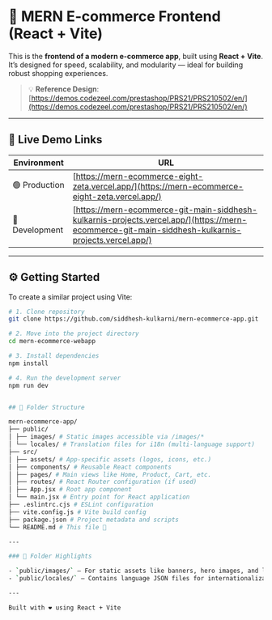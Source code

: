 # 🛒 MERN E-commerce Frontend (React + Vite)

This is the **frontend of a modern e-commerce app**, built using **React + Vite**. It’s designed for speed, scalability, and modularity — ideal for building robust shopping experiences.

> 💡 **Reference Design**:  
> [https://demos.codezeel.com/prestashop/PRS21/PRS210502/en/](https://demos.codezeel.com/prestashop/PRS21/PRS210502/en/)

---

## 🔗 Live Demo Links

| Environment | URL                                                                 |
|-------------|----------------------------------------------------------------------|
| 🟢 Production | [https://mern-ecommerce-eight-zeta.vercel.app/](https://mern-ecommerce-eight-zeta.vercel.app/) |
| 🧪 Development | [https://mern-ecommerce-git-main-siddhesh-kulkarnis-projects.vercel.app/](https://mern-ecommerce-git-main-siddhesh-kulkarnis-projects.vercel.app/) |

---

## ⚙️ Getting Started

To create a similar project using Vite:

```bash
# 1. Clone repository
git clone https://github.com/siddhesh-kulkarni/mern-ecommerce-app.git

# 2. Move into the project directory
cd mern-ecommerce-webapp

# 3. Install dependencies
npm install

# 4. Run the development server
npm run dev


## 🧱 Folder Structure

mern-ecommerce-app/
├── public/
│ ├── images/ # Static images accessible via /images/*
│ └── locales/ # Translation files for i18n (multi-language support)
├── src/
│ ├── assets/ # App-specific assets (logos, icons, etc.)
│ ├── components/ # Reusable React components
│ ├── pages/ # Main views like Home, Product, Cart, etc.
│ ├── routes/ # React Router configuration (if used)
│ ├── App.jsx # Root app component
│ └── main.jsx # Entry point for React application
├── .eslintrc.cjs # ESLint configuration
├── vite.config.js # Vite build config
├── package.json # Project metadata and scripts
└── README.md # This file 📘

---

### 📁 Folder Highlights

- `public/images/` – For static assets like banners, hero images, and logos that don’t change often.
- `public/locales/` – Contains language JSON files for internationalization (e.g., `translation.json`). Useful with libraries like `i18next`.

---

Built with ❤️ using React + Vite
